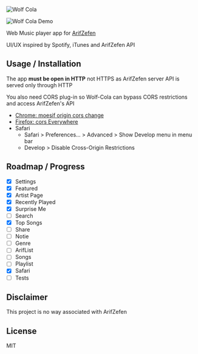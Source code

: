 ![Wolf Cola](https://raw.githubusercontent.com/utopiaio/wolf-cola/master/artwork/Wolf-Cola.png "Wolf Cola")

![Wolf Cola Demo](https://raw.githubusercontent.com/utopiaio/wolf-cola/master/artwork/Wolf-Cola.jpg "Wolf Cola Demo")

Web Music player app for [ArifZefen](http://www.arifzefen.com)

UI/UX inspired by Spotify, iTunes and ArifZefen API

## Usage / Installation
The app **must be open in HTTP** not HTTPS as ArifZefen server API is served only through HTTP

You also need CORS plug-in so Wolf-Cola can bypass CORS restrictions and access ArifZefen's API

- [Chrome: moesif origin cors change](https://chrome.google.com/webstore/detail/moesif-origin-cors-change/digfbfaphojjndkpccljibejjbppifbc)
- [Firefox: cors Everywhere](https://addons.mozilla.org/en-US/firefox/addon/cors-everywhere)
- Safari
  - Safari > Preferences... > Advanced > Show Develop menu in menu bar
  - Develop > Disable Cross-Origin Restrictions

## Roadmap / Progress
- [X] Settings
- [X] Featured
- [X] Artist Page
- [X] Recently Played
- [X] Surprise Me
- [ ] Search
- [X] Top Songs
- [ ] Share
- [ ] Notie
- [ ] Genre
- [ ] ArifList
- [ ] Songs
- [ ] Playlist
- [X] Safari
- [ ] Tests

## Disclaimer
This project is no way associated with ArifZefen

## License
MIT

